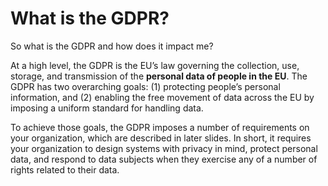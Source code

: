 # What is the GDPR?

So what is the GDPR and how does it impact me?

At a high level, the GDPR is the EU’s law governing the collection, use, storage, and transmission of the **personal data of people in the EU**. The GDPR has two overarching goals: (1) protecting people’s personal information, and (2) enabling the free movement of data across the EU by imposing a uniform standard for handling data.

To achieve those goals, the GDPR imposes a number of requirements on your organization, which are described in later slides. In short, it requires your organization to design systems with privacy in mind, protect personal data, and respond to data subjects when they exercise any of a number of rights related to their data.
